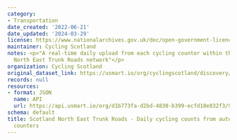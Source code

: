 ```yaml
---
category:
- Transportation
date_created: '2022-06-21'
date_updated: '2024-03-29'
license: https://www.nationalarchives.gov.uk/doc/open-government-licence/version/3/
maintainer: Cycling Scotland
notes: <p>"A real-time daily upload from each cycling counter within the Scotland
  North East Trunk Roads network"</p>
organization: Cycling Scotland
original_dataset_link: https://usmart.io/org/cyclingscotland/discovery/discovery-view-detail/05b83b02-7d57-4b2f-a8ad-209ba1a15ad9
records: null
resources:
- format: JSON
  name: API
  url: https://api.usmart.io/org/d1b773fa-d2bd-4830-b399-ecfd18e832f3/91a9d05a-17bc-4c2a-83c8-38f673e86099/1/urql
schema: default
title: Scotland North East Trunk Roads - Daily cycling counts from automatic cycling
  counters
---
```

